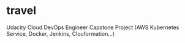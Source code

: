 # travel
Udacity Cloud DevOps Engineer Capstone Project (AWS Kubernetes Service, Docker, Jenkins, Clouformation...)
